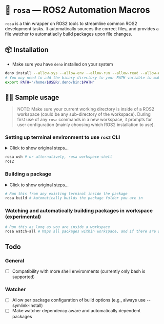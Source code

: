 # 🌹 `rosa` — ROS2 Automation Macros
`rosa` is a thin wrapper on ROS2 tools to streamline common ROS2 development tasks. It automatically sources the correct files, and provides a file watcher to automatiaclly build packages upon file changes.
## 📦 Installation
- Make sure you have `deno` installed on your system
```bash
deno install --allow-sys --allow-env --allow-run --allow-read --allow-write --unstable -f https://deno.land/x/rosa@v0.0.1c/rosa.ts
# You may need to add the binary directory to your PATH variable to make it runnable everywhere, or add it to your .bashrc file
export PATH="/home/$USER/.deno/bin:$PATH"
```
## 👨‍💻 Sample usage
> NOTE: Make sure your current working directory is inside of a ROS2 workspace (could be any sub-directory of the workspace). During first use of any `rosa` commands in a new workspace, it prompts for user configuration (mainly choosing which ROS2 installation to use).

### Setting up terminal environment to use `ros2` CLI
<details>
  <summary>Click to show original steps...</summary>
  
  ```bash
  source /opt/ros/<distribution>/setup.sh
  source ../../install/setup.sh
  ros2
  ```
</details>

```bash
rosa wsh # or alternatively, rosa workspace-shell
ros2
```

### Building a package
<details>
  <summary>Click to show original steps...</summary>
  
  ```bash
  # Open a new terminal
  source /opt/ros/<distribution>/setup.sh
  cd ../../ # (cd'ing to workspace root)
  colcon build --packages-select <package name>
  ```
</details>

```bash
# Run this from any existing terminal inside the package
rosa build # Automatically builds the package folder you are in
```

### Watching and automatically building packages in workspace (experimental)
```bash
# Run this as long as you are inside a workspace
rosa watch-all # Maps all packages within workspace, and if there are any files changes, the package is rebuilt.
```
## Todo
### General
- [ ] Compatibility with more shell environments (currently only bash is supported)
### Watcher
- [ ] Allow per package configuration of build options (e.g., always use --symlink-install)
- [ ] Make watcher dependency aware and automatically dependent packages
